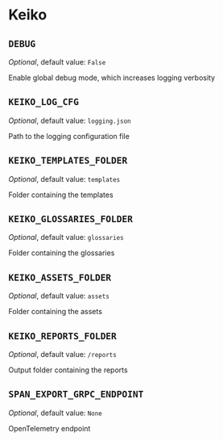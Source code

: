 # Keiko

## `DEBUG`

_Optional_, default value: `False`

Enable global debug mode, which increases logging verbosity

## `KEIKO_LOG_CFG`

_Optional_, default value: `logging.json`

Path to the logging configuration file

## `KEIKO_TEMPLATES_FOLDER`

_Optional_, default value: `templates`

Folder containing the templates

## `KEIKO_GLOSSARIES_FOLDER`

_Optional_, default value: `glossaries`

Folder containing the glossaries

## `KEIKO_ASSETS_FOLDER`

_Optional_, default value: `assets`

Folder containing the assets

## `KEIKO_REPORTS_FOLDER`

_Optional_, default value: `/reports`

Output folder containing the reports

## `SPAN_EXPORT_GRPC_ENDPOINT`

_Optional_, default value: `None`

OpenTelemetry endpoint
